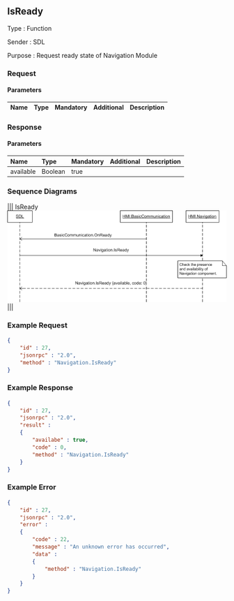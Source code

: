 ## IsReady

Type
: Function

Sender
: SDL

Purpose
: Request ready state of Navigation Module

### Request

#### Parameters

|Name|Type|Mandatory|Additional|Description|
|:---|:---|:--------|:---------|:----------|

### Response

#### Parameters

|Name|Type|Mandatory|Additional|Description|
|:---|:---|:--------|:---------|:----------|
|available|Boolean|true|||

### Sequence Diagrams
|||
IsReady
![IsReady](./assets/IsReady.png)
|||

### Example Request

```json
{
	"id" : 27,
	"jsonrpc" : "2.0",
	"method" : "Navigation.IsReady"
}
```
### Example Response

```json
{
	"id" : 27,
	"jsonrpc" : "2.0",
	"result" :
	{
		"availabe" : true,
		"code" : 0,
		"method" : "Navigation.IsReady"
	}
}
```

### Example Error

```json
{
	"id" : 27,
	"jsonrpc" : "2.0",
	"error" :
	{
		"code" : 22,
		"message" : "An unknown error has occurred",
		"data" :
		{
			"method" : "Navigation.IsReady"
		}
	}
}
```
